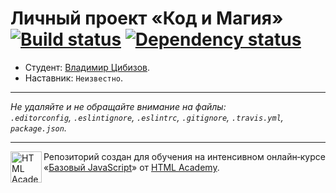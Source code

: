 # Личный проект «Код и Магия» [![Build status][travis-image]][travis-url] [![Dependency status][dependency-image]][dependency-url]

* Студент: [Владимир Цибизов](https://up.htmlacademy.ru/javascript/5/user/89004).
* Наставник: `Неизвестно`.

---

_Не удаляйте и не обращайте внимание на файлы:_<br>
_`.editorconfig`, `.eslintignore`, `.eslintrc`, `.gitignore`, `.travis.yml`, `package.json`._

---

<a href="https://htmlacademy.ru/intensive/javascript"><img align="left" width="50" height="50" title="HTML Academy" src="https://up.htmlacademy.ru/static/img/intensive/javascript/logo-for-github.svg"></a>

Репозиторий создан для обучения на интенсивном онлайн‑курсе «[Базовый JavaScript](https://htmlacademy.ru/intensive/javascript)» от [HTML Academy](https://htmlacademy.ru).

[travis-image]: https://travis-ci.org/htmlacademy-javascript/89004-code-and-magick.svg?branch=master
[travis-url]: https://travis-ci.org/htmlacademy-javascript/89004-code-and-magick
[dependency-image]: https://david-dm.org/htmlacademy-javascript/89004-code-and-magick.svg?style=flat-square
[dependency-url]: https://david-dm.org/htmlacademy-javascript/89004-code-and-magick
